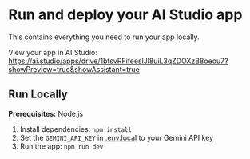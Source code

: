 # Run and deploy your AI Studio app

This contains everything you need to run your app locally.

View your app in AI Studio: https://ai.studio/apps/drive/1btsvRFifeeslJl8uiL3qZDOXzB8oeou7?showPreview=true&showAssistant=true

## Run Locally

**Prerequisites:**  Node.js


1. Install dependencies:
   `npm install`
2. Set the `GEMINI_API_KEY` in [.env.local](.env.local) to your Gemini API key
3. Run the app:
   `npm run dev`
